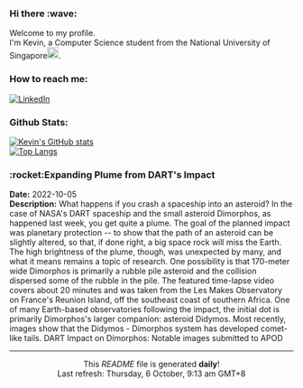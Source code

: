 <h3>Hi there :wave:</h3>

Welcome to my profile.   
I'm Kevin, a Computer Science student from the National University of Singapore<img src="https://img.icons8.com/color/96/000000/singapore-circular.png" width="20px"/>.</p>

<h3>How to reach me: </h3>
<a href="https://www.linkedin.com/in/kevin-foong/"><img alt="LinkedIn" src="https://img.shields.io/badge/linkedin-%230077B5.svg?&style=for-the-badge&logo=linkedin&logoColor=white" /></a> 

<h3>Github Stats: </h3> 

[![Kevin's GitHub stats](https://github-readme-stats.vercel.app/api?username=kevin9foong&theme=tokyonight)](https://github.com/anuraghazra/github-readme-stats) <br/>
[![Top Langs](https://github-readme-stats.vercel.app/api/top-langs/?username=kevin9foong&layout=compact&theme=tokyonight)](https://github.com/anuraghazra/github-readme-stats)

<h3>:rocket:Expanding Plume from DART&#39;s Impact</h3> 
<b>Date:</b> 2022-10-05<br/>
<b>Description:</b> What happens if you crash a spaceship into an asteroid? In the case of NASA&#39;s DART spaceship and the small asteroid Dimorphos, as happened last week, you get quite a plume. The goal of the planned impact was planetary protection -- to show that the path of an asteroid can be slightly altered, so that, if done right, a big space rock will miss the Earth. The high brightness of the plume, though, was unexpected by many, and what it means remains a topic of research. One possibility is that 170-meter wide Dimorphos is primarily a rubble pile asteroid and the collision dispersed some of the rubble in the pile.  The featured time-lapse video covers about 20 minutes and was taken from the Les Makes Observatory on France&#39;s Reunion Island, off the southeast coast of southern Africa.  One of many Earth-based observatories following the impact, the initial dot is primarily Dimorphos&#39;s larger companion: asteroid Didymos. 	 Most recently, images show that the Didymos - Dimorphos system has developed comet-like tails.    DART Impact on Dimorphos: Notable images submitted to APOD<br/>

------------
<p align="center">This <i>README</i> file is generated <b>daily</b>!</br>
Last refresh: Thursday, 6 October, 9:13 am GMT+8<br />